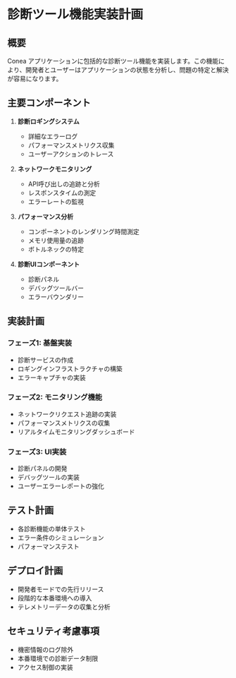 # 診断ツール機能実装計画

## 概要

Conea アプリケーションに包括的な診断ツール機能を実装します。この機能により、開発者とユーザーはアプリケーションの状態を分析し、問題の特定と解決が容易になります。

## 主要コンポーネント

1. **診断ロギングシステム**
   - 詳細なエラーログ
   - パフォーマンスメトリクス収集
   - ユーザーアクションのトレース

2. **ネットワークモニタリング**
   - API呼び出しの追跡と分析
   - レスポンスタイムの測定
   - エラーレートの監視

3. **パフォーマンス分析**
   - コンポーネントのレンダリング時間測定
   - メモリ使用量の追跡
   - ボトルネックの特定

4. **診断UIコンポーネント**
   - 診断パネル
   - デバッグツールバー
   - エラーバウンダリー

## 実装計画

### フェーズ1: 基盤実装
- 診断サービスの作成
- ロギングインフラストラクチャの構築
- エラーキャプチャの実装

### フェーズ2: モニタリング機能
- ネットワークリクエスト追跡の実装
- パフォーマンスメトリクスの収集
- リアルタイムモニタリングダッシュボード

### フェーズ3: UI実装
- 診断パネルの開発
- デバッグツールの実装
- ユーザーエラーレポートの強化

## テスト計画

- 各診断機能の単体テスト
- エラー条件のシミュレーション
- パフォーマンステスト

## デプロイ計画

- 開発者モードでの先行リリース
- 段階的な本番環境への導入
- テレメトリーデータの収集と分析

## セキュリティ考慮事項

- 機密情報のログ除外
- 本番環境での診断データ制限
- アクセス制御の実装